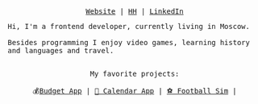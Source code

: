 <p align="center">
  <samp>
    <a href="https://elsy-portfolio-check-it-at.netlify.app">Website</a> |
    <a href="https://hh.ru/resume/95aef390ff0c0ad02f0039ed1f6f584a317755">HH</a> |
    <a href="https://www.linkedin.com/in/elisei-strashevskii-5ab82a15b/">LinkedIn</a>
  </samp>
</p>
<samp>
  Hi, I'm a frontend developer, currently living in Moscow.<br/><br />
  Besides programming I enjoy video games, learning history and languages and travel. <br /> <br />
</samp>
<p align="center">
  <samp>
    My favorite projects: <br /> <br />
  </samp>
  <samp>
    💰<a href="https://custom-budget-app.netlify.app">Budget App</a> |
    <a href="https://custom-work-calendar.netlify.app">📅 Calendar App</a> |
    <a href="https://github.com/Elisy69/football_sim">⚽ Football Sim</a> |
  </samp>
</div>
